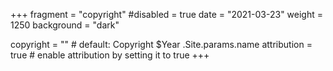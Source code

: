 +++
fragment = "copyright"
#disabled = true
date = "2021-03-23"
weight = 1250
background = "dark"

copyright = "" # default: Copyright $Year .Site.params.name
attribution = true # enable attribution by setting it to true
+++
